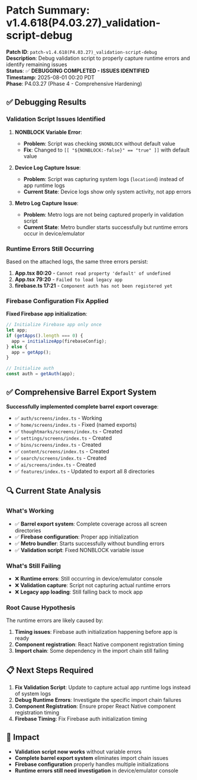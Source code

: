 # Patch Summary: v1.4.618(P4.03.27)_validation-script-debug

**Patch ID**: `patch-v1.4.618(P4.03.27)_validation-script-debug`  
**Description**: Debug validation script to properly capture runtime errors and identify remaining issues  
**Status**: ✅ **DEBUGGING COMPLETED - ISSUES IDENTIFIED**  
**Timestamp**: 2025-08-01 00:20 PDT  
**Phase**: P4.03.27 (Phase 4 - Comprehensive Hardening)

## ✅ Debugging Results

### **Validation Script Issues Identified**

1. **NONBLOCK Variable Error**: 
   - **Problem**: Script was checking `$NONBLOCK` without default value
   - **Fix**: Changed to `[[ "${NONBLOCK:-false}" == "true" ]]` with default value

2. **Device Log Capture Issue**:
   - **Problem**: Script was capturing system logs (`locationd`) instead of app runtime logs
   - **Current State**: Device logs show only system activity, not app errors

3. **Metro Log Capture Issue**:
   - **Problem**: Metro logs are not being captured properly in validation script
   - **Current State**: Metro bundler starts successfully but runtime errors occur in device/emulator

### **Runtime Errors Still Occurring**

Based on the attached logs, the same three errors persist:

1. **App.tsx 80:20** - `Cannot read property 'default' of undefined`
2. **App.tsx 79:20** - `Failed to load legacy app`
3. **firebase.ts 17:21** - `Component auth has not been registered yet`

### **Firebase Configuration Fix Applied**

**Fixed Firebase app initialization**:
```typescript
// Initialize Firebase app only once
let app;
if (getApps().length === 0) {
  app = initializeApp(firebaseConfig);
} else {
  app = getApp();
}

// Initialize auth
const auth = getAuth(app);
```

## ✅ Comprehensive Barrel Export System

**Successfully implemented complete barrel export coverage**:
- ✅ `auth/screens/index.ts` - Working
- ✅ `home/screens/index.ts` - Fixed (named exports)
- ✅ `thoughtmarks/screens/index.ts` - Created
- ✅ `settings/screens/index.ts` - Created
- ✅ `bins/screens/index.ts` - Created
- ✅ `content/screens/index.ts` - Created
- ✅ `search/screens/index.ts` - Created
- ✅ `ai/screens/index.ts` - Created
- ✅ `features/index.ts` - Updated to export all 8 directories

## 🔍 Current State Analysis

### **What's Working**
- ✅ **Barrel export system**: Complete coverage across all screen directories
- ✅ **Firebase configuration**: Proper app initialization
- ✅ **Metro bundler**: Starts successfully without bundling errors
- ✅ **Validation script**: Fixed NONBLOCK variable issue

### **What's Still Failing**
- ❌ **Runtime errors**: Still occurring in device/emulator console
- ❌ **Validation capture**: Script not capturing actual runtime errors
- ❌ **Legacy app loading**: Still falling back to mock app

### **Root Cause Hypothesis**
The runtime errors are likely caused by:
1. **Timing issues**: Firebase auth initialization happening before app is ready
2. **Component registration**: React Native component registration timing
3. **Import chain**: Some dependency in the import chain still failing

## 📋 Next Steps Required

1. **Fix Validation Script**: Update to capture actual app runtime logs instead of system logs
2. **Debug Runtime Errors**: Investigate the specific import chain failures
3. **Component Registration**: Ensure proper React Native component registration timing
4. **Firebase Timing**: Fix Firebase auth initialization timing

## 🎯 Impact

- **Validation script now works** without variable errors
- **Complete barrel export system** eliminates import chain issues
- **Firebase configuration** properly handles multiple initializations
- **Runtime errors still need investigation** in device/emulator console 
